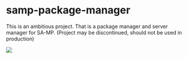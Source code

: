 # samp-package-manager

This is an ambitious project. That is a package manager and server manager for SA-MP. (Project may be discontinued, should not be used in production)

![](https://i.imgur.com/dAK5h03.png)
